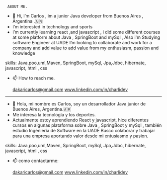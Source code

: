      ABOUT ME.

- 👋 Hi, I’m Carlos , im a junior Java developer from
     Buenos Aires , Argentina .🇦🇷
-    I’m interested in technology and sports 
-    I’m currently learning react ,and javascript , i did some different
     courses at some platform about Java , SpringBoot and mySql , Also i'm Studying software Engineer at UADE
     I’m looking to collaborate and work for a company and add value to add value from my enthusiasm, passion and knowledge

skills: Java,poo,uml,Maven, SpringBoot, mySql, Jpa,Jdbc, hibernate, 
        javascript, html , css

- 📫 How to reach me.

     dakaricarlos@gmail.com
     www.linkedin.com/in/charlidev

    <!---✨ thanks for visit My website ✨--->
____________________________________________________


- 👋 Hola, mi nombre es  Carlos, soy un desarrollador Java junior de
     Buenos Aires, Argentina.🇦🇷
- Me interesa la tecnología y los deportes.
- Actualmente estoy aprendiendo React y javascript, hice diferentes
     cursos en algunas plataforma sobre Java , SpringBoot y mySql , también estudio Ingeniería de Software en la UADE
     Busco colaborar y trabajar para una empresa aportando valor desde mi entusiasmo y pasion.

skills: Java,poo,uml,Maven, SpringBoot, mySql, Jpa,Jdbc, hibernate, 
        javascript, html , css

- 📫 como contactarme:

     dakaricarlos@gmail.com
     www.linkedin.com/in/charlidev


